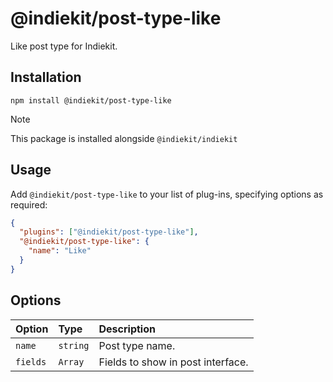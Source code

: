 # @indiekit/post-type-like

Like post type for Indiekit.

## Installation

`npm install @indiekit/post-type-like`

> [!NOTE]
> This package is installed alongside `@indiekit/indiekit`

## Usage

Add `@indiekit/post-type-like` to your list of plug-ins, specifying options as required:

```json
{
  "plugins": ["@indiekit/post-type-like"],
  "@indiekit/post-type-like": {
    "name": "Like"
  }
}
```

## Options

| Option   | Type     | Description                       |
| :------- | :------- | :-------------------------------- |
| `name`   | `string` | Post type name.                   |
| `fields` | `Array`  | Fields to show in post interface. |
